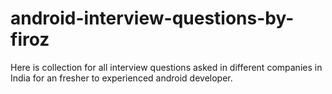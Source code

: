# android-interview-questions-by-firoz
Here is collection for all interview questions asked in different companies in India for an fresher to experienced android developer. 
